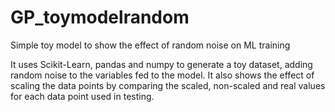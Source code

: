 # GP_toymodelrandom
Simple toy model to show the effect of random noise on ML training

It uses Scikit-Learn, pandas and numpy to generate a toy dataset, adding random noise to the variables fed to the model. It also shows the effect of scaling the data points by comparing the scaled, non-scaled and real values for each data point used in testing.


